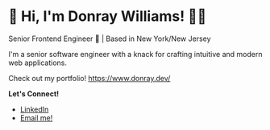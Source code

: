 # 👋 Hi, I'm Donray Williams! 👨‍💻

Senior Frontend Engineer 🚀 | Based in New York/New Jersey

I'm a senior software engineer with a knack for crafting intuitive and modern web applications.

Check out my portfolio! https://www.donray.dev/

**Let's Connect!**

* [LinkedIn](https://www.linkedin.com/in/donrayxwilliams/)
* <a href="mailto:donrayxwilliams@gmail.com">Email me!</a>
